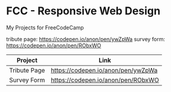 # FCC - Responsive Web Design
My Projects for FreeCodeCamp

tribute page:
https://codepen.io/anon/pen/ywZpWa
survey form:
https://codepen.io/anon/pen/RObxWO

| Project | Link |
|--------|---------|
|Tribute Page|https://codepen.io/anon/pen/ywZpWa|
|Survey Form|https://codepen.io/anon/pen/RObxWO|
